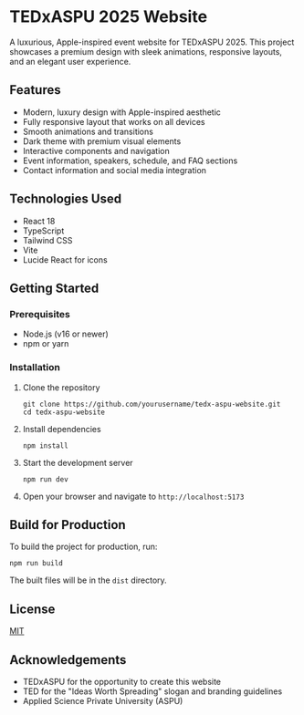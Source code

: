 # TEDxASPU 2025 Website

A luxurious, Apple-inspired event website for TEDxASPU 2025. This project showcases a premium design with sleek animations, responsive layouts, and an elegant user experience.

## Features

- Modern, luxury design with Apple-inspired aesthetic
- Fully responsive layout that works on all devices
- Smooth animations and transitions
- Dark theme with premium visual elements
- Interactive components and navigation
- Event information, speakers, schedule, and FAQ sections
- Contact information and social media integration

## Technologies Used

- React 18
- TypeScript
- Tailwind CSS
- Vite
- Lucide React for icons

## Getting Started

### Prerequisites

- Node.js (v16 or newer)
- npm or yarn

### Installation

1. Clone the repository
   ```
   git clone https://github.com/yourusername/tedx-aspu-website.git
   cd tedx-aspu-website
   ```

2. Install dependencies
   ```
   npm install
   ```

3. Start the development server
   ```
   npm run dev
   ```

4. Open your browser and navigate to `http://localhost:5173`

## Build for Production

To build the project for production, run:

```
npm run build
```

The built files will be in the `dist` directory.

## License

[MIT](LICENSE)

## Acknowledgements

- TEDxASPU for the opportunity to create this website
- TED for the "Ideas Worth Spreading" slogan and branding guidelines
- Applied Science Private University (ASPU) 